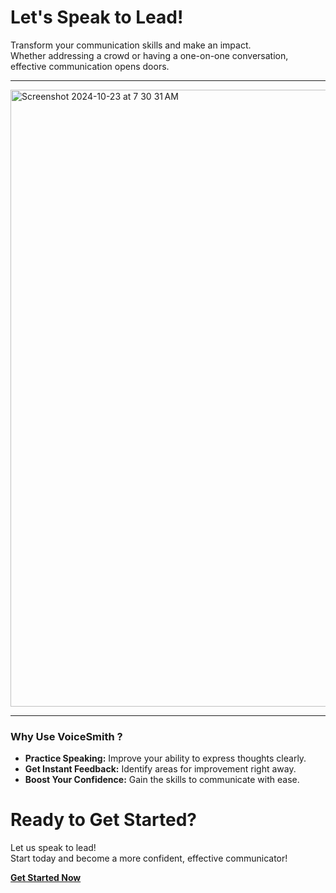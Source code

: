 <!-- Theme:Classic, ImgAlign:Left Widget:NAVI-->
# Let's Speak to Lead!
Transform your communication skills and make an impact.  
Whether addressing a crowd or having a one-on-one conversation, effective communication opens doors.

---

<img width="987" alt="Screenshot 2024-10-23 at 7 30 31 AM" src="https://github.com/user-attachments/assets/37c4a00d-1e00-43ac-8cd6-65507442dfc8">

---

### Why Use VoiceSmith ?

- **Practice Speaking:** Improve your ability to express thoughts clearly.
- **Get Instant Feedback:** Identify areas for improvement right away.
- **Boost Your Confidence:** Gain the skills to communicate with ease.

# Ready to Get Started?
Let us speak to lead!  
Start today and become a more confident, effective communicator!

[**Get Started Now**](/voicesmith/contacts)
